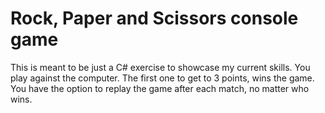 # Rock, Paper and Scissors console game

This is meant to be just a C# exercise to showcase my current skills.
You play against the computer. The first one to get to 3 points, wins the game.
You have the option to replay the game after each match, no matter who wins.